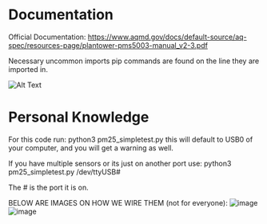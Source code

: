 # Documentation #
Official Documentation:
https://www.aqmd.gov/docs/default-source/aq-spec/resources-page/plantower-pms5003-manual_v2-3.pdf

Necessary uncommon imports pip commands are found on the line they are imported in.

![Alt Text](https://m.media-amazon.com/images/I/71+cgzmX+pL._AC_SX679_.jpg)



# Personal Knowledge #
For this code run: python3 pm25_simpletest.py 
this will default to USB0 of your computer, and you will get a warning as well.

If you have multiple sensors or its just on another port use:
python3 pm25_simpletest.py /dev/ttyUSB#

The # is the port it is on.


BELOW ARE IMAGES ON HOW WE WIRE THEM (not for everyone):
![image](https://github.com/MOVEUAS/Sensor_Code/assets/117048000/d1159ea7-c33e-477f-a33f-659150fc29de)
![image](https://github.com/MOVEUAS/Sensor_Code/assets/117048000/ca50b5bd-99b6-46cc-95a3-b07300ec5d48)
